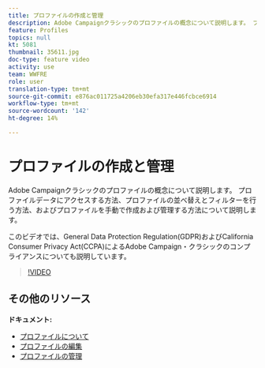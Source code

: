 ```yaml
---
title: プロファイルの作成と管理
description: Adobe Campaignクラシックのプロファイルの概念について説明します。 プロファイルデータにアクセスする方法、プロファイルの並べ替えとフィルターを行う方法、およびプロファイルを手動で作成および管理する方法について説明します。 このビデオでは、General Data Protection Regulation(GDPR)およびCalifornia Consumer Privacy Act(CCPA)によるAdobe Campaign・クラシックのコンプライアンスについても説明しています。
feature: Profiles
topics: null
kt: 5081
thumbnail: 35611.jpg
doc-type: feature video
activity: use
team: WWFRE
role: user
translation-type: tm+mt
source-git-commit: e876ac011725a4206eb30efa317e446fcbce6914
workflow-type: tm+mt
source-wordcount: '142'
ht-degree: 14%

---
```



# プロファイルの作成と管理

Adobe Campaignクラシックのプロファイルの概念について説明します。 プロファイルデータにアクセスする方法、プロファイルの並べ替えとフィルターを行う方法、およびプロファイルを手動で作成および管理する方法について説明します。

このビデオでは、General Data Protection Regulation(GDPR)およびCalifornia Consumer Privacy Act(CCPA)によるAdobe Campaign・クラシックのコンプライアンスについても説明しています。

>[!VIDEO](https://video.tv.adobe.com/v/35611?quality=12)

## その他のリソース

**ドキュメント:**

* [プロファイルについて](https://docs.adobe.com/content/help/ja-JP/campaign-classic/using/getting-started/profile-management/about-profiles.html)
* [プロファイルの編集](https://docs.adobe.com/content/help/en/campaign-classic/using/getting-started/profile-management/editing-a-profile.html)
* [プロファイルの管理](https://docs.adobe.com/content/help/en/campaign-classic/using/getting-started/profile-management/adding-profiles.html)
